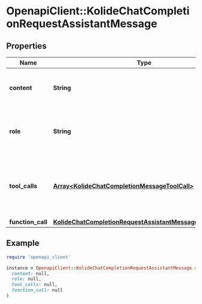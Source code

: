 # OpenapiClient::KolideChatCompletionRequestAssistantMessage

## Properties

| Name | Type | Description | Notes |
| ---- | ---- | ----------- | ----- |
| **content** | **String** | The contents of the assistant message.  |  |
| **role** | **String** | The role of the messages author, in this case &#x60;assistant&#x60;. |  |
| **tool_calls** | [**Array&lt;KolideChatCompletionMessageToolCall&gt;**](KolideChatCompletionMessageToolCall.md) | The tool calls generated by the model, such as function calls. | [optional] |
| **function_call** | [**KolideChatCompletionRequestAssistantMessageFunctionCall**](KolideChatCompletionRequestAssistantMessageFunctionCall.md) |  | [optional] |

## Example

```ruby
require 'openapi_client'

instance = OpenapiClient::KolideChatCompletionRequestAssistantMessage.new(
  content: null,
  role: null,
  tool_calls: null,
  function_call: null
)
```

